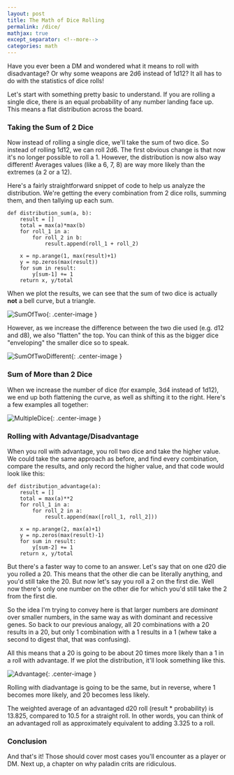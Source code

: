 ```yaml
---
layout: post
title: The Math of Dice Rolling
permalink: /dice/
mathjax: true
except_separator: <!--more-->
categories: math
---
```


Have you ever been a DM and wondered what it means to roll with disadvantage? Or why some weapons are 2d6 instead of 1d12? It all has to do with the statistics of dice rolls!

<!--more-->

Let's start with something pretty basic to understand. If you are rolling a single dice, there is an equal probability of any number landing face up. This means a flat distribution across the board. 

### Taking the Sum of 2 Dice

Now instead of rolling a single dice, we'll take the sum of two dice. So instead of rolling 1d12, we can roll 2d6. The first obvious change is that now it's no longer possible to roll a 1. However, the distribution is now also way different! Averages values (like a 6, 7, 8) are way more likely than the extremes (a 2 or a 12).

Here's a fairly straightforward snippet of code to help us analyze the distribution. We're getting the every combination from 2 dice rolls, summing them, and then tallying up each sum. 

```
def distribution_sum(a, b):
    result = []
    total = max(a)*max(b)
    for roll_1 in a:
        for roll_2 in b:
            result.append(roll_1 + roll_2)
            
    x = np.arange(1, max(result)+1)
    y = np.zeros(max(result))
    for sum in result:
        y[sum-1] += 1
    return x, y/total
```

When we plot the results, we can see that the sum of two dice is actually **not** a bell curve, but a triangle. 

![SumOfTwo](../images/d6d6.png){: .center-image }

However, as we increase the difference between the two die used (e.g. d12 and d8), we also "flatten" the top. You can think of this as the bigger dice "enveloping" the smaller dice so to speak. 

![SumOfTwoDifferent](../images/d12d8.png){: .center-image }

### Sum of More than 2 Dice

When we increase the number of dice (for example, 3d4 instead of 1d12), we end up both flattening the curve, as well as shifting it to the right. Here's a few examples all together:

![MultipleDice](../images/2d63d4.png){: .center-image }

### Rolling with Advantage/Disadvantage

When you roll with advantage, you roll two dice and take the higher value. We could take the same approach as before, and find every combination, compare the results, and only record the higher value, and that code would look like this:

```
def distribution_advantage(a):
    result = []
    total = max(a)**2
    for roll_1 in a:
        for roll_2 in a:
            result.append(max([roll_1, roll_2]))
            
    x = np.arange(2, max(a)+1)
    y = np.zeros(max(result)-1)
    for sum in result:
        y[sum-2] += 1
    return x, y/total
```

But there's a faster way to come to an answer. Let's say that on one d20 die you rolled a 20. This means that the other die can be literally anything, and you'd still take the 20. But now let's say you roll a 2 on the first die. Well now there's only one number on the other die for which you'd still take the 2 from the first die.

So the idea I'm trying to convey here is that larger numbers are *dominant* over smaller numbers, in the same way as with dominant and recessive genes. So back to our previous analogy, all 20 combinations with a 20 results in a 20, but only 1 combination with a 1 results in a 1 (whew take a second to digest that, that was confusing).

All this means that a 20 is going to be about 20 times more likely than a 1 in a roll with advantage. If we plot the distribution, it'll look something like this.

![Advantage](../images/advantaged20.png){: .center-image }

Rolling with diadvantage is going to be the same, but in reverse, where 1 becomes more likely, and 20 becomes less likely. 

The weighted average of an advantaged d20 roll (result * probability) is 13.825, compared to 10.5 for a straight roll. In other words, you can think of an advantaged roll as approximately equivalent to adding 3.325 to a roll. 

### Conclusion

And that's it! Those should cover most cases you'll encounter as a player or DM. Next up, a chapter on why paladin crits are ridiculous. 


